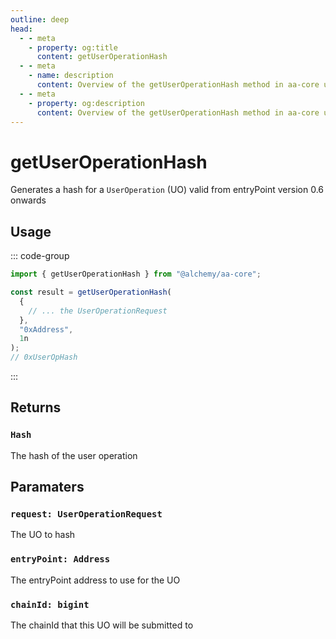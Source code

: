 ```yaml
---
outline: deep
head:
  - - meta
    - property: og:title
      content: getUserOperationHash
  - - meta
    - name: description
      content: Overview of the getUserOperationHash method in aa-core utils
  - - meta
    - property: og:description
      content: Overview of the getUserOperationHash method in aa-core utils
---
```


# getUserOperationHash

Generates a hash for a `UserOperation` (UO) valid from entryPoint version 0.6 onwards

## Usage

::: code-group

```ts [example.ts]
import { getUserOperationHash } from "@alchemy/aa-core";

const result = getUserOperationHash(
  {
    // ... the UserOperationRequest
  },
  "0xAddress",
  1n
);
// 0xUserOpHash
```

:::

## Returns

### `Hash`

The hash of the user operation

## Paramaters

### `request: UserOperationRequest`

The UO to hash

### `entryPoint: Address`

The entryPoint address to use for the UO

### `chainId: bigint`

The chainId that this UO will be submitted to
